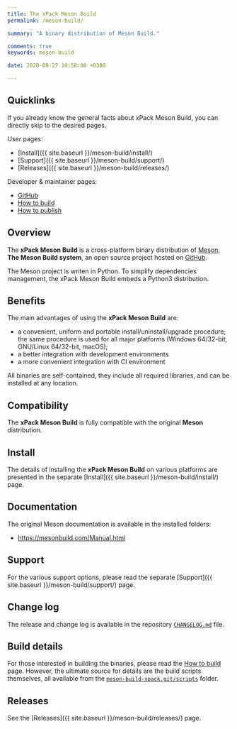 ```yaml
---
title: The xPack Meson Build
permalink: /meson-build/

summary: "A binary distribution of Meson Build."

comments: true
keywords: meson-build

date: 2020-09-27 10:58:00 +0300

---
```


## Quicklinks

If you already know the general facts about xPack Meson Build, you can
directly skip to the desired pages.

User pages:

- [Install]({{ site.baseurl }}/meson-build/install/)
- [Support]({{ site.baseurl }}/meson-build/support/)
- [Releases]({{ site.baseurl }}/meson-build/releases/)

Developer & maintainer pages:

- [GitHub](https://github.com/xpack-dev-tools/meson-build-xpack)
- [How to build](https://github.com/xpack-dev-tools/meson-build-xpack/blob/xpack/README-BUILD.md)
- [How to publish](https://github.com/xpack-dev-tools/meson-build-xpack/blob/xpack/README-PUBLISH.md)

## Overview

The **xPack Meson Build** is a cross-platform binary distribution of
[Meson](http://mesonbuild.com), **The Meson Build system**,
an open source project hosted on
[GitHub](https://github.com/mesonbuild/meson/).

The Meson project is writen in Python. To simplify dependencies management,
the xPack Meson Build embeds a Python3 distribution.

## Benefits

The main advantages of using the **xPack Meson Build** are:

- a convenient, uniform and portable install/uninstall/upgrade procedure;
  the same procedure is used for all major
  platforms (Windows 64/32-bit, GNU/Linux 64/32-bit, macOS);
- a better integration with development environments
- a more convenient integration with CI environment

All binaries are self-contained, they include all required libraries,
and can be installed at any location.

## Compatibility

The **xPack Meson Build** is fully compatible with the original **Meson**
distribution.

## Install

The details of installing the **xPack Meson Build** on various platforms are
presented in the separate
[Install]({{ site.baseurl }}/meson-build/install/) page.

## Documentation

The original Meson documentation is available in the installed folders:

- https://mesonbuild.com/Manual.html

## Support

For the various support options, please read the separate
[Support]({{ site.baseurl }}/meson-build/support/) page.

## Change log

The release and change log is available in the repository
[`CHANGELOG.md`](https://github.com/xpack-dev-tools/meson-build-xpack/blob/xpack/CHANGELOG.md) file.

## Build details

For those interested in building the binaries, please read the
[How to build](https://github.com/xpack-dev-tools/meson-build-xpack/blob/xpack/README-BUILD.md)
page.
However, the ultimate source for details are the build scripts themselves,
all available from the
[`meson-build-xpack.git/scripts`](https://github.com/xpack-dev-tools/meson-build-xpack/tree/xpack/scripts/)
folder.

## Releases

See the [Releases]({{ site.baseurl }}/meson-build/releases/) page.
